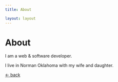 ```yaml
---
title: About

layout: layout
---
```


# About

I am a web & software developer.

I live in Norman Oklahoma with my wife and daughter.

[<- back](./index.html)
